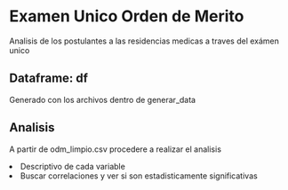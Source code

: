 <!DOCTYPE html>
<html lang="es">
<head>
  <meta charset="UTF-8">
  <meta name="viewport" content="width=device-width, initial-scale=1.0">
  <title></title>
</head>
<body>
  <h1>Examen Unico Orden de Merito</h1>
  <p>Analisis de los postulantes a las residencias medicas a traves del exámen unico</p>
  <h2>Dataframe: df</h2>
  <p>Generado con los archivos dentro de generar_data</p>
  <h2>Analisis</h2>
  <p>A partir de odm_limpio.csv procedere a realizar el analisis</p>
    <li>Descriptivo de cada variable</li>
    <li>Buscar correlaciones y ver si son estadisticamente significativas</li>

</body>
</html>